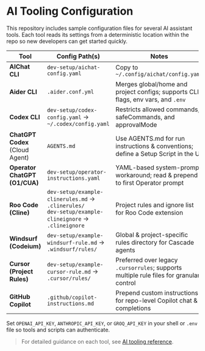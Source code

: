 # AI Tooling Configuration

This repository includes sample configuration files for several AI assistant tools. Each tool reads its settings from a deterministic location within the repo so new developers can get started quickly.

| Tool                             | Config Path(s)                                  | Notes                                                                                 |
|----------------------------------|-------------------------------------------------|---------------------------------------------------------------------------------------|
| **AIChat CLI**                   | `dev-setup/aichat-config.yaml`                  | Copy to `~/.config/aichat/config.yaml`                                                |
| **Aider CLI**                    | `.aider.conf.yml`                               | Merges global/home and project configs; supports CLI flags, env vars, and `.env`       |
| **Codex CLI**                    | `dev-setup/codex-config.yaml` → `~/.codex/config.yaml` | Restricts allowed commands, safeCommands, and approvalMode                               |
| **ChatGPT Codex** (Cloud Agent)  | `AGENTS.md`                                      | Use AGENTS.md for run instructions & conventions; define a Setup Script in the UI      |
| **Operator ChatGPT (O1/CUA)**    | `dev-setup/operator-instructions.yaml`           | YAML-based system-prompt workaround; read & prepend to first Operator prompt           |
| **Roo Code (Cline)**             | `dev-setup/example-clinerules.md` → `.clinerules/`<br>`dev-setup/example-clineignore` → `.clineignore` | Project rules and ignore list for Roo Code extension                                   |
| **Windsurf (Codeium)**           | `dev-setup/example-windsurf-rule.md` → `.windsurf/rules/` | Global & project-specific rules directory for Cascade agents                           |
| **Cursor (Project Rules)**       | `dev-setup/example-cursor-rule.md` → `.cursor/rules/` | Preferred over legacy `.cursorrules`; supports multiple rule files for granular control |
| **GitHub Copilot**               | `.github/copilot-instructions.md`                | Prepend custom instructions for repo-level Copilot chat & completions                   |

Set `OPENAI_API_KEY`, `ANTHROPIC_API_KEY`, or `GROQ_API_KEY` in your shell or `.env` file so tools and scripts can authenticate.

> For detailed guidance on each tool, see [AI tooling reference](./ai-tooling-reference.md).
